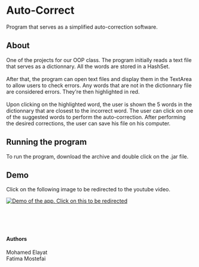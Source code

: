 # Auto-Correct

Program that serves as a simplified auto-correction software.
&nbsp;
&nbsp;
&nbsp;  

## About

One of the projects for our OOP class. The program initially reads a text file that serves as a dictionnary.
All the words are stored in a HashSet.  
&nbsp;  
After that, the program can open text files and display them in the TextArea to allow users to check errors. Any words that
are not in the dictionnary file are considered errors. They're then highlighted in
red.  
&nbsp;  
Upon clicking on the highlighted word, the user is shown the 5 words in the dictionnary that are closest 
to the incorrect word. The user can click on one of the suggested words to perform the auto-correction.
After performing the desired corrections, the user can save his file on his computer. 
  

## Running the program

To run the program, download the archive and double click on the .jar file.

## Demo

Click on the following image to be redirected to the youtube video.

[![Demo of the app. Click on this to be redirected](https://i.imgur.com/h0TIuMz.jpg)](https://www.youtube.com/watch?v=MEeI11MK8Hk)
  
  
&nbsp;  
&nbsp;  
&nbsp;   

#### Authors



Mohamed Elayat  
Fatima Mostefai
